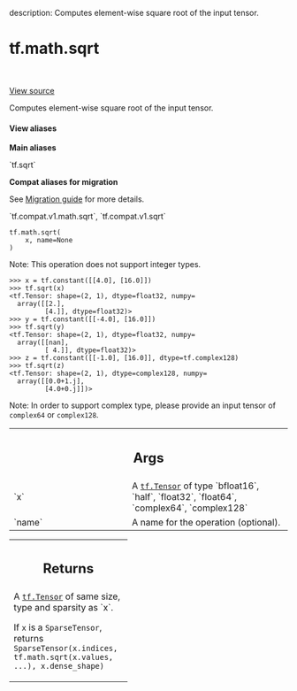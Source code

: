 description: Computes element-wise square root of the input tensor.

<div itemscope itemtype="http://developers.google.com/ReferenceObject">
<meta itemprop="name" content="tf.math.sqrt" />
<meta itemprop="path" content="Stable" />
</div>

# tf.math.sqrt

<!-- Insert buttons and diff -->

<table class="tfo-notebook-buttons tfo-api nocontent" align="left">

</table>

<a target="_blank" href="/code/stable/tensorflow/python/ops/math_ops.py">View source</a>



Computes element-wise square root of the input tensor.

<section class="expandable">
  <h4 class="showalways">View aliases</h4>
  <p>
<b>Main aliases</b>
<p>`tf.sqrt`</p>

<b>Compat aliases for migration</b>
<p>See
<a href="https://www.tensorflow.org/guide/migrate">Migration guide</a> for
more details.</p>
<p>`tf.compat.v1.math.sqrt`, `tf.compat.v1.sqrt`</p>
</p>
</section>

<pre class="devsite-click-to-copy prettyprint lang-py tfo-signature-link">
<code>tf.math.sqrt(
    x, name=None
)
</code></pre>



<!-- Placeholder for "Used in" -->

Note: This operation does not support integer types.

```
>>> x = tf.constant([[4.0], [16.0]])
>>> tf.sqrt(x)
<tf.Tensor: shape=(2, 1), dtype=float32, numpy=
  array([[2.],
         [4.]], dtype=float32)>
>>> y = tf.constant([[-4.0], [16.0]])
>>> tf.sqrt(y)
<tf.Tensor: shape=(2, 1), dtype=float32, numpy=
  array([[nan],
         [ 4.]], dtype=float32)>
>>> z = tf.constant([[-1.0], [16.0]], dtype=tf.complex128)
>>> tf.sqrt(z)
<tf.Tensor: shape=(2, 1), dtype=complex128, numpy=
  array([[0.0+1.j],
         [4.0+0.j]])>
```

Note: In order to support complex type, please provide an input tensor
of `complex64` or `complex128`.

<!-- Tabular view -->
 <table class="responsive fixed orange">
<colgroup><col width="214px"><col></colgroup>
<tr><th colspan="2"><h2 class="add-link">Args</h2></th></tr>

<tr>
<td>
`x`
</td>
<td>
A <a href="../../tf/Tensor.md"><code>tf.Tensor</code></a> of type `bfloat16`, `half`, `float32`, `float64`,
`complex64`, `complex128`
</td>
</tr><tr>
<td>
`name`
</td>
<td>
A name for the operation (optional).
</td>
</tr>
</table>



<!-- Tabular view -->
 <table class="responsive fixed orange">
<colgroup><col width="214px"><col></colgroup>
<tr><th colspan="2"><h2 class="add-link">Returns</h2></th></tr>
<tr class="alt">
<td colspan="2">
A <a href="../../tf/Tensor.md"><code>tf.Tensor</code></a> of same size, type and sparsity as `x`.

If `x` is a `SparseTensor`, returns
`SparseTensor(x.indices, tf.math.sqrt(x.values, ...), x.dense_shape)`
</td>
</tr>

</table>

